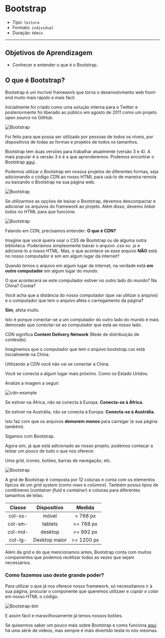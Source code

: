# Bootstrap

- Tipo: `leitura`
- Formato: `individual`
- Duração: `60min`

***

## Objetivos de Aprendizagem

- Conhecer e entender o que é o Bootstrap.

## O que é Bootstrap?

Bootstrap é um incrível framework que torna o desenvolvmento web front-end muito
mais rápido e mais fácil.

Inicialmente foi criado como uma solução interna para o Twitter e posteriormente
foi liberado ao público em agosto de 2011 como um projeto *open source* no
GitHub.

![Bootstrap](https://cdn-images-1.medium.com/max/800/1*aJ_JLvfVyiQj5iYryIulhw.jpeg)

Foi feito para que possa ser utilizado por pessoas de todos os níveis, por
dispositivos de todas as formas e projetos de todos os tamanhos.

Bootstrap tem duas versões para trabalhar atualmente (versão 3 e 4). A mais
popular é a versão 3 e é a que aprenderemos. Podemos encontrar o Bootstrap
[aqui](https://getbootstrap.com/docs/3.3/).

Podemos utilizar o Bootstrap em nossos projetos de diferentes formas, seja
adicionando o código CDN ao nosso HTML para usá-lo de maneira remota ou baixando
o Bootstrap na sua página web.

![Bootstrap](https://raw.githubusercontent.com/Laboratoria/curricula-js/c6232fc0a639688fc216c72d17e325a588abae9d/04-social-network/01-css-frameworks/02-bootstrap/bcdn.png)

Se utilizarmos as opções de baixar o Bootstrap, devemos descompactar e adicionar
os arquivos do framework ao projeto. Além disso, devemo *linkar* todos no HTML
para que funcione.

![Bootstrap](https://cdn-images-1.medium.com/max/800/0*NuuR2bjpZck1wC6g.)

Falando em CDN, precisamos entender: __O que é CDN?__

Imagine que você queira usar o CSS de Bootstrap ou de alguma outra biblioteca.
Poderíamos simplesmente baixar o arquivo .css ou .js e adicioná-lo a nosso HTML.
Mas, o que acontece se esse arquivo __NÃO__ está no nosso computador e sim em
algum lugar da internet?

Quando temos o arquivo em algum lugar da internet, na verdade está __em outro
computador__ em algum lugar do mundo.

O que acontecerá se este computador estiver no outro lado do mundo? Na China?
Coreia?

Você acha que a distância do nosso computador (que vai utilizar o arquivo) e o
computador que tem o arquivo afeta o carregamento da página?

__Sim__, afeta muito.

Isto é porque conectar-se a um computador do outro lado do mundo é mais demorado
que conectar-se ao computador que está ao nosso lado.

CDN significa __Content Delivery Network__ (Rede de distribuição de conteúdo).

Imaginemos que o computador que tem o arquivo bootstrap.css está inicialmente na
China.

Utilizando a CDN você não vai se conectar à China.

Você se conecta a algum lugar mais próximo. Como os Estado Unidos.

Analize a imagem a seguir:

![cdn-example](http://ba-devlab.com/wp-content/uploads/2016/04/cdn.png)

Se estiver na África, não se conecta à Europa. __Conecta-se à África.__

Se estiver na Austrália, não se conecta à Europa. __Conecta-se à Austrália.__

Isto faz com que os arquivos __demorem menos__ para carregar (e sua página
também).

Sigamos com Bootstrap.

Agora sim, já que está adicionado ao nosso projeto, podemos começar a testar um
pouco de tudo o que nos oferece:

Uma grid, ícones, botões, barras de navegação, etc.

![Bootstrap](http://www.boss-development.biz/sites/default/files/bootstrap-02.png)

A grid de Bootstrap é composta por 12 colunas e conta com os elementos típicos
de um *grid system* (como *rows* e *columns*). Também possui tipos de
contêineres (*container-fluid* e *container*) e colunas para diferentes tamanhos
de telas.

| Classe | Dispositivo | Medida |
| :-------: | :------: | :-----: |
| col-xs-   | móvel    | < 768 px  |
| col-sm-   | tablets  | >= 768 px|
| col-md-   | desktop  | >= 992 px |
| col-lg-   | Desktop maior| >= 1200 px |

Além da grid e do que mencionamos antes, Bootstrap conta com muitos componentes
que podemos reutilizar todas as vezes que sejam necessários.

### Como fazemos uso deste grande poder?

Para utilizar o que já nos oferece nosso framework, só necessitamos ir à sua
página, procurar o componente que queremos utilizaer e *copiar e colar* em nosso
HTML o código.

![Bootstrap-btn](https://raw.githubusercontent.com/Laboratoria/curricula-js/f659ee55eeb322341c314d7d080bb22468e9a576/04-social-network/01-css-frameworks/02-bootstrap/btn-example.PNG)

E assim fácil e maravilhosamente já temos nossos botões.

Se quisermos saber um pouco mais sobre Bootstrap e como funciona
[aqui](https://www.youtube.com/watch?v=_0PL45xM__0&list=PLBbHLUbqqCrTwIrdix6kl84m4OPE0JexR)
há uma série de vídeos, mas sempre é mais divertido testá-lo nós mesmas.
